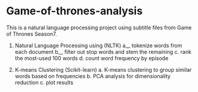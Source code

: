 # Game-of-thrones-analysis
This is a natural language processing project using subtitle files from Game of Thrones Season7.

1. Natural Language Processing using (NLTK)
a__ tokenize words from each document
b__ filter out stop words and stem the remaining
c. rank the most-used 100 words
d. count word frequency by episode

2. K-means Clustering (Scikit-learn)
a. K-means clustering to group similar words based on frequencies
b. PCA analysis for dimensionality reduction
c. plot results

